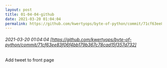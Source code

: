 ```yaml
---
layout: post
title: 01-04-04-github
date: 2021-03-20 01:04:04
permalink: https://github.com/kwertyops/byte-of-python/commit/71cf63ee83f06f4bb179b367c78cad15f357d732
---
```


###### 2021-03-20 01:04:04 [https://github.com/kwertyops/byte-of-python/commit/71cf63ee83f06f4bb179b367c78cad15f357d732]
Add tweet to front page
